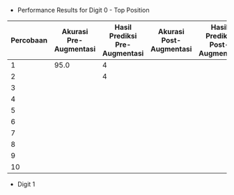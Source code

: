 




- Performance Results for Digit 0 - Top Position

| Percobaan | Akurasi Pre-Augmentasi | Hasil Prediksi Pre-Augmentasi | Akurasi Post-Augmentasi | Hasil Prediksi Post-Augmentasi |
| --------- | ---------------------- | ----------------------------- | ----------------------- | ------------------------------ |
| 1         | 95.0                   | 4                             |                         |                                |
| 2         |                        | 4                              |                         |                                |
| 3         |                        |                               |                         |                                |
| 4         |                        |                               |                         |                                |
| 5         |                        |                               |                         |                                |
| 6         |                        |                               |                         |                                |
| 7         |                        |                               |                         |                                |
| 8         |                        |                               |                         |                                |
| 9         |                        |                               |                         |                                |
| 10        |                        |                               |                         |                                |

- Digit 1


